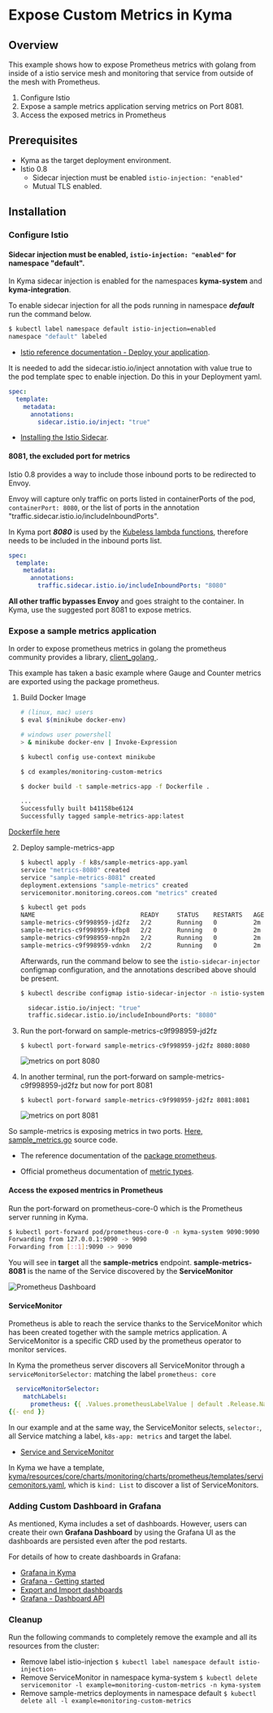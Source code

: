 # Expose Custom Metrics in Kyma

## Overview

This example shows how to expose Prometheus metrics with golang from inside of a istio service mesh and monitoring that service from outside of the mesh with Prometheus.

1. Configure Istio
2. Expose a sample metrics application serving metrics on Port 8081.
3. Access the exposed metrics in Prometheus

## Prerequisites

- Kyma as the target deployment environment.
- Istio 0.8
  - Sidecar injection must be enabled ```istio-injection: "enabled"```
  - Mutual TLS enabled.

## Installation

### Configure Istio

#### Sidecar injection must be enabled, ```istio-injection: "enabled"``` for namespace "default".

In Kyma sidecar injection is enabled for the namespaces **kyma-system** and **kyma-integration**.

To enable sidecar injection for all the pods running in namespace ***default*** run the command below.

```bash
$ kubectl label namespace default istio-injection=enabled
namespace "default" labeled
 ```
- [Istio reference documentation - Deploy your application](https://istio.io/docs/setup/kubernetes/quick-start#deploy-your-application).

It is needed to add the sidecar.istio.io/inject annotation with value true to the pod template spec to enable injection. Do this in your Deployment yaml.


```yaml
spec:
  template:
    metadata:
      annotations:
        sidecar.istio.io/inject: "true"
```

- [Installing the Istio Sidecar](https://istio.io/docs/setup/kubernetes/sidecar-injection/#policy).


#### 8081, the excluded port for metrics

Istio 0.8 provides a way to include those inbound ports to be redirected to Envoy.

Envoy will capture only traffic on ports listed in containerPorts of the pod, `containerPort: 8080`, or the list of ports in the annotation "traffic.sidecar.istio.io/includeInboundPorts".

In Kyma port ***8080*** is used by the [Kubeless lambda functions](../event-subscription/lambda/README.md), therefore needs to be included in the inbound ports list.

```yaml
spec:
  template:
    metadata:
      annotations:
        traffic.sidecar.istio.io/includeInboundPorts: "8080"
```

**All other traffic bypasses Envoy** and goes straight to the container. In Kyma, use the suggested port 8081 to expose metrics.

### Expose a sample metrics application

In order to expose prometheus metrics in golang the prometheus community provides a library, [client_golang ](https://github.com/prometheus/client_golang).

This example has taken a basic example where Gauge and Counter metrics are exported using the package prometheus.

1. Build Docker Image
    ```bash
    # (linux, mac) users
    $ eval $(minikube docker-env)

    # windows user powershell
    > & minikube docker-env | Invoke-Expression

    $ kubectl config use-context minikube

    $ cd examples/monitoring-custom-metrics

    $ docker build -t sample-metrics-app -f Dockerfile .

    ...
    Successfully built b41158be6124
    Successfully tagged sample-metrics-app:latest
    ```
[Dockerfile here](Dockerfile)

2. Deploy sample-metrics-app
    ```bash
    $ kubectl apply -f k8s/sample-metrics-app.yaml
    service "metrics-8080" created
    service "sample-metrics-8081" created
    deployment.extensions "sample-metrics" created
    servicemonitor.monitoring.coreos.com "metrics" created
    ```

    ```bash
    $ kubectl get pods
    NAME                             READY     STATUS    RESTARTS   AGE
    sample-metrics-c9f998959-jd2fz   2/2       Running   0          2m
    sample-metrics-c9f998959-kfbp8   2/2       Running   0          2m
    sample-metrics-c9f998959-nnp2n   2/2       Running   0          2m
    sample-metrics-c9f998959-vdnkn   2/2       Running   0          2m
    ```

    Afterwards, run the command below to see the `istio-sidecar-injector` configmap configuration, and the annotations described above should be present.

    ```bash
    $ kubectl describe configmap istio-sidecar-injector -n istio-system
    ```

    ```bash
      sidecar.istio.io/inject: "true"
      traffic.sidecar.istio.io/includeInboundPorts: "8080"
    ```

3. Run the port-forward on sample-metrics-c9f998959-jd2fz
    ```
    $ kubectl port-forward sample-metrics-c9f998959-jd2fz 8080:8080
    ```
    ![metrics on port 8080](images/sample-metrics-1.png)
4. In another terminal, run the port-forward on sample-metrics-c9f998959-jd2fz but now for port 8081
    ```
    $ kubectl port-forward sample-metrics-c9f998959-jd2fz 8081:8081
    ```
    ![metrics on port 8081](images/sample-metrics-2.png)

So sample-metrics is exposing metrics in two ports. [Here, sample_metrics.go](go/sample_metrics.go) source code.


- The reference documentation of the [package prometheus](https://godoc.org/github.com/prometheus/client_golang/prometheus).

- Official prometheus documentation of [metric types](https://prometheus.io/docs/concepts/metric_types/).

#### Access the exposed mentrics in Prometheus

Run the port-forward on prometheus-core-0 which is the Prometheus server running in Kyma.
```bash
$ kubectl port-forward pod/prometheus-core-0 -n kyma-system 9090:9090
Forwarding from 127.0.0.1:9090 -> 9090
Forwarding from [::1]:9090 -> 9090
```
You will see in **target** all the **sample-metrics** endpoint. **sample-metrics-8081** is the name of the Service discovered by the **ServiceMonitor**

![Prometheus Dashboard](images/pm-dashboard-1.png)


#### ServiceMonitor

Prometheus is able to reach the service thanks to the ServiceMonitor which has been created together with the sample metrics application. A ServiceMonitor is a specific CRD used by the prometheus operator to monitor services.

In Kyma the prometheus server discovers all ServiceMonitor through a ```serviceMonitorSelector:``` matching the label ```prometheus: core```

```yaml
  serviceMonitorSelector:
    matchLabels:
      prometheus: {{ .Values.prometheusLabelValue | default .Release.Name | quote }}
{{- end }}
```


In our example and at the same way, the ServiceMonitor selects, ```selector:```, all Service matching a label, ```k8s-app: metrics``` and target the label.

- [Service and ServiceMonitor](k8s/sample-metrics-app.yaml)

In Kyma we have a template, [kyma/resources/core/charts/monitoring/charts/prometheus/templates/servicemonitors.yaml](https://github.com/kyma-project/kyma/blob/master/resources/core/charts/monitoring/charts/prometheus/templates/servicemonitors.yaml), which is ```kind: List``` to discover a list of ServiceMonitors.

### Adding Custom Dashboard in Grafana

As mentioned, Kyma includes a set of dashboards. However, users can create their own **Grafana Dashboard** by using the Grafana UI as the dashboards are persisted even after the pod restarts.

For details of how to create dashboards in Grafana:
- [Grafana in Kyma](https://github.com/kyma-project/kyma/blob/master/resources/core/charts/monitoring/charts/grafana/README.md)
- [Grafana - Getting started](http://docs.grafana.org/guides/getting_started/)
- [Export and Import dashboards](http://docs.grafana.org/reference/export_import/)
- [Grafana - Dashboard API](http://docs.grafana.org/http_api/dashboard/)

### Cleanup
Run the following commands to completely remove the example and all its resources from the cluster:

- Remove label istio-injection
  ```$ kubectl label namespace default istio-injection-```
- Remove ServiceMonitor in namespace kyma-system
  ```$ kubectl delete servicemonitor -l example=monitoring-custom-metrics -n kyma-system```
- Remove sample-metrics deployments in namespace default
  ```$ kubectl delete all -l example=monitoring-custom-metrics```
